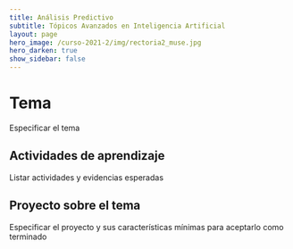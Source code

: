 ```yaml
---
title: Análisis Predictivo 
subtitle: Tópicos Avanzados en Inteligencia Artificial 
layout: page
hero_image: /curso-2021-2/img/rectoria2_muse.jpg
hero_darken: true
show_sidebar: false
---
```


# Tema

Especificar el tema

## Actividades de aprendizaje

Listar actividades y evidencias esperadas

## Proyecto sobre el tema

Especificar el proyecto y sus características mínimas para aceptarlo como terminado

